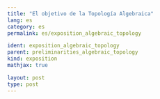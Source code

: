 ```yaml
---
title: "El objetivo de la Topología Algebraica"
lang: es
category: es
permalink: es/exposition_algebraic_topology

ident: exposition_algebraic_topology
parent: preliminarities_algebraic_topology
kind: exposition
mathjax: true

layout: post
type: post
---
```


